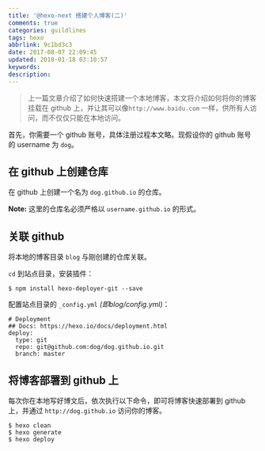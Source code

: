 ```yaml
---
title: '@hexo-next 搭建个人博客(二)'
comments: true
categories: guildlines
tags: hexo
abbrlink: 9c1bd3c3
date: 2017-08-07 22:09:45
updated: 2018-01-18 03:10:57
keywords:
description:
---
```



> 上一篇文章介绍了如何快速搭建一个本地博客，本文将介绍如何将你的博客挂载在 github 上，并让其可以像`http://www.baidu.com` 一样，供所有人访问，而不仅仅只能在本地访问。

<!--more-->

首先，你需要一个 github 账号，具体注册过程本文略。现假设你的 github 账号的 username 为 `dog`。

## 在 github 上创建仓库

在 github 上创建一个名为 `dog.github.io` 的仓库。

**Note:** 这里的仓库名必须严格以 `username.github.io` 的形式。

## 关联 github

将本地的博客目录 `blog` 与刚创建的仓库关联。

`cd` 到站点目录，安装插件：

```shell
$ npm install hexo-deployer-git --save
```

配置站点目录的 `_config.yml` *(即blog/config.yml)*：

```
# Deployment
## Docs: https://hexo.io/docs/deployment.html
deploy:
  type: git
  repo: git@github.com:dog/dog.github.io.git
  branch: master
```

## 将博客部署到 github 上

每次你在本地写好博文后，依次执行以下命令，即可将博客快速部署到 github 上，并通过 `http://dog.github.io` 访问你的博客。

```shell
$ hexo clean
$ hexo generate
$ hexo deploy
```
